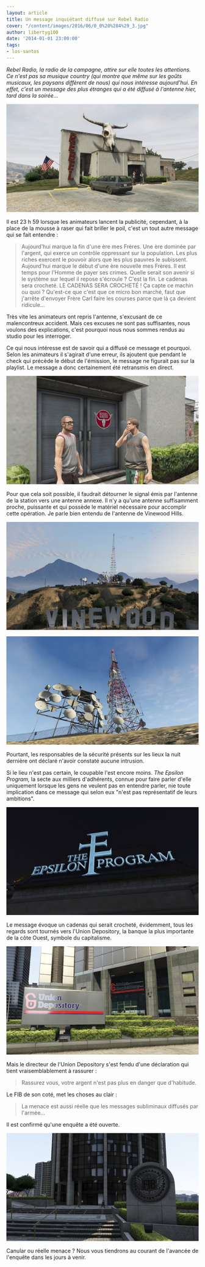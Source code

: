 ```yaml
---
layout: article
title: Un message inquiétant diffusé sur Rebel Radio
cover: "/content/images/2016/06/0_0%20%284%29_3.jpg"
author: libertyg100
date: '2014-01-01 23:00:00'
tags:
- los-santos
---
```


_Rebel Radio, la radio de la campagne, attire sur elle toutes les attentions. Ce n'est pas sa musique country (qui montre que même sur les goûts musicaux, les paysans diffèrent de nous) qui nous intéresse aujourd'hui. En effet, c'est un message des plus étranges qui a été diffusé à l'antenne hier, tard dans la soirée..._

![Studio de Rebel Radio.](  /content/images/2016/06/0_0%20%285%29_4.jpg)

Il est 23 h 59 lorsque les animateurs lancent la publicité, cependant, à la place de la mousse à raser qui fait briller le poil, c'est un tout autre message qui se fait entendre :

> Aujourd'hui marque la fin d'une ère mes Frères. Une ère dominée par l'argent, qui exerce un contrôle oppressant sur la population. Les plus riches exercent le pouvoir alors que les plus pauvres le subissent. Aujourd'hui marque le début d'une ère nouvelle mes Frères. Il est temps pour l'Homme de payer ses crimes. Quelle serait son avenir si le système sur lequel il repose s'écroule ? C'est la fin. Le cadenas sera crocheté. LE CADENAS SERA CROCHETÉ ! Ça capte ce machin ou quoi ? Qu'est-ce que c'est que ce micro bon marché, faut que j'arrête d'envoyer Frère Carl faire les courses parce que là ça devient ridicule...

Très vite les animateurs ont repris l'antenne, s'excusant de ce malencontreux accident. Mais ces excuses ne sont pas suffisantes, nous voulons des explications, c'est pourquoi nous nous sommes rendus au studio pour les interroger.

Ce qui nous intéresse est de savoir qui a diffusé ce message et pourquoi. Selon les animateurs il s'agirait d'une erreur, ils ajoutent que pendant le check qui précède le début de l'émission, le message ne figurait pas sur la playlist. Le message a donc certainement été retransmis en direct.

![Fred et Coddy, animateurs sur Rebel Radio.](  /content/images/2016/06/0_0%20%286%29_3.jpg)

Pour que cela soit possible, il faudrait détourner le signal émis par l'antenne de la station vers une antenne annexe. Il n'y a qu'une antenne suffisamment proche, puissante et qui possède le matériel nécessaire pour accomplir cette opération. Je parle bien entendu de l'antenne de Vinewood Hills.

![](  /content/images/2016/06/0_0%20%2812%29.jpg)

![Antenne relais de Vinewood Hills.](  /content/images/2016/06/0_0%20%2810%29_0.jpg)

Pourtant, les responsables de la sécurité présents sur les lieux la nuit dernière ont déclaré n'avoir constaté aucune intrusion.

Si le lieu n'est pas certain, le coupable l'est encore moins. _The Epsilon Program,_ la secte aux milliers d'adhérents, connue pour faire parler d'elle uniquement lorsque les gens ne veulent pas en entendre parler, nie toute implication dans ce message qui selon eux "n'est pas représentatif de leurs ambitions".

![](  /content/images/2016/06/0_0%20%2813%29.jpg)

Le message évoque un cadenas qui serait crocheté, évidemment, tous les regards sont tournés vers l'Union Depository, la banque la plus importante de la côte Ouest, symbole du capitalisme.

![v](  /content/images/2016/06/0_0%20%287%29_1.jpg)

Mais le directeur de l'Union Depository s'est fendu d'une déclaration qui tient vraisemblablement à rassurer :

> Rassurez vous, votre argent n'est pas plus en danger que d'habitude.

Le FIB de son coté, met les choses au clair :

> La menace est aussi réelle que les messages subliminaux diffusés par l'armée...

Il est confirmé qu'une enquête a été ouverte.

![Siège du FIB.](  /content/images/2016/06/0_0%20%288%29_0.jpg)

Canular ou réelle menace ? Nous vous tiendrons au courant de l'avancée de l'enquête dans les jours à venir.

<!--kg-card-end: markdown-->
